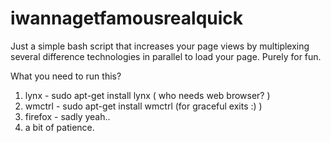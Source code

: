 iwannagetfamousrealquick
========================

Just a simple bash script that increases your page views by multiplexing several difference 
technologies in parallel to load your page. Purely for fun.

What you need to run this?
1) lynx - sudo apt-get install lynx ( who needs web browser? )
2) wmctrl - sudo apt-get install wmctrl (for graceful exits :) )
3) firefox - sadly yeah..
4) a bit of patience.
